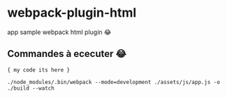 # webpack-plugin-html
app sample webpack html plugin :joy:
## Commandes à ececuter :joy:
`{
    my code its here
}`
```
./node_modules/.bin/webpack --mode=development ./assets/js/app.js -o ./build --watch

```
